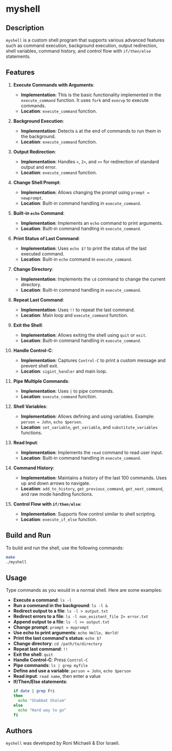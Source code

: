 
# myshell

## Description

`myshell` is a custom shell program that supports various advanced features such as command execution, background execution, output redirection, shell variables, command history, and control flow with `if/then/else` statements.

## Features

1. **Execute Commands with Arguments**:
   - **Implementation**: This is the basic functionality implemented in the `execute_command` function. It uses `fork` and `execvp` to execute commands.
   - **Location**: `execute_command` function.

2. **Background Execution**:
   - **Implementation**: Detects `&` at the end of commands to run them in the background.
   - **Location**: `execute_command` function.

3. **Output Redirection**:
   - **Implementation**: Handles `>`, `2>`, and `>>` for redirection of standard output and error.
   - **Location**: `execute_command` function.

4. **Change Shell Prompt**:
   - **Implementation**: Allows changing the prompt using `prompt = newprompt`.
   - **Location**: Built-in command handling in `execute_command`.

5. **Built-in `echo` Command**:
   - **Implementation**: Implements an `echo` command to print arguments.
   - **Location**: Built-in command handling in `execute_command`.

6. **Print Status of Last Command**:
   - **Implementation**: Uses `echo $?` to print the status of the last executed command.
   - **Location**: Built-in `echo` command in `execute_command`.

7. **Change Directory**:
   - **Implementation**: Implements the `cd` command to change the current directory.
   - **Location**: Built-in command handling in `execute_command`.

8. **Repeat Last Command**:
   - **Implementation**: Uses `!!` to repeat the last command.
   - **Location**: Main loop and `execute_command` function.

9. **Exit the Shell**:
   - **Implementation**: Allows exiting the shell using `quit` or `exit`.
   - **Location**: Built-in command handling in `execute_command`.

10. **Handle Control-C**:
    - **Implementation**: Captures `Control-C` to print a custom message and prevent shell exit.
    - **Location**: `sigint_handler` and main loop.

11. **Pipe Multiple Commands**:
    - **Implementation**: Uses `|` to pipe commands.
    - **Location**: `execute_command` function.

12. **Shell Variables**:
    - **Implementation**: Allows defining and using variables. Example: `person = John`, `echo $person`.
    - **Location**: `set_variable`, `get_variable`, and `substitute_variables` functions.

13. **Read Input**:
    - **Implementation**: Implements the `read` command to read user input.
    - **Location**: Built-in command handling in `execute_command`.

14. **Command History**:
    - **Implementation**: Maintains a history of the last 100 commands. Uses up and down arrows to navigate.
    - **Location**: `add_to_history`, `get_previous_command`, `get_next_command`, and raw mode handling functions.

15. **Control Flow with `if/then/else`**:
    - **Implementation**: Supports flow control similar to shell scripting.
    - **Location**: `execute_if_else` function.

## Build and Run

To build and run the shell, use the following commands:

```sh
make
./myshell
```

## Usage

Type commands as you would in a normal shell. Here are some examples:

- **Execute a command**: `ls -l`
- **Run a command in the background**: `ls -l &`
- **Redirect output to a file**: `ls -l > output.txt`
- **Redirect errors to a file**: `ls -l non_existent_file 2> error.txt`
- **Append output to a file**: `ls -l >> output.txt`
- **Change prompt**: `prompt = myprompt`
- **Use echo to print arguments**: `echo Hello, World!`
- **Print the last command's status**: `echo $?`
- **Change directory**: `cd /path/to/directory`
- **Repeat last command**: `!!`
- **Exit the shell**: `quit`
- **Handle Control-C**: Press `Control-C`
- **Pipe commands**: `ls | grep myfile`
- **Define and use a variable**: `person = John`, `echo $person`
- **Read input**: `read name`, then enter a value
- **If/Then/Else statements**:
  ```sh
  if date | grep Fri
  then
    echo "Shabbat Shalom"
  else
    echo "Hard way to go"
  fi
  ```

## Authors

`myshell` was developed by Roni Michaeli & Elor Israeli.
